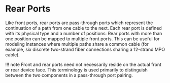 # Rear Ports

Like front ports, rear ports are pass-through ports which represent the continuation of a path from one cable to the next. Each rear port is defined with its physical type and a number of positions: Rear ports with more than one position can be mapped to multiple front ports. This can be useful for modeling instances where multiple paths share a common cable (for example, six discrete two-strand fiber connections sharing a 12-strand MPO cable).

!!! note
    Front and rear ports need not necessarily reside on the actual front or rear device face. This terminology is used primarily to distinguish between the two components in a pass-through port pairing.
